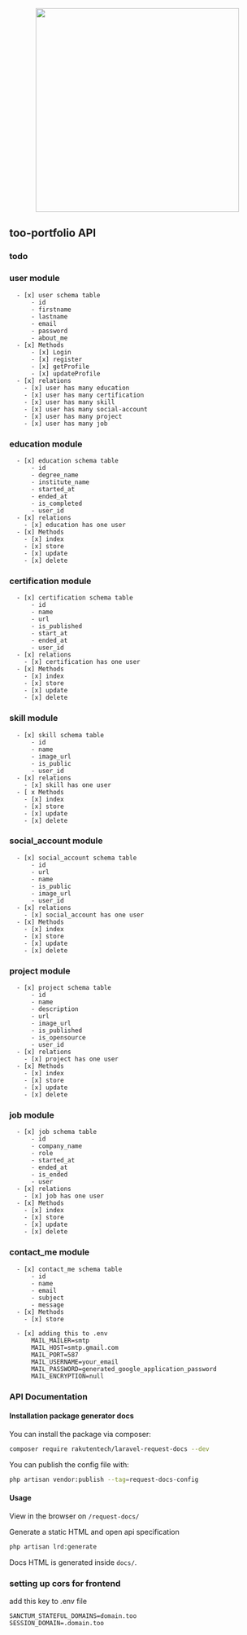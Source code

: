 <p align="center"><a href="https://laravel.com" target="_blank"><img src="https://raw.githubusercontent.com/laravel/art/master/logo-lockup/5%20SVG/2%20CMYK/1%20Full%20Color/laravel-logolockup-cmyk-red.svg" width="400"></a></p>



## too-portfolio API

### todo

### user module
      - [x] user schema table
          - id
          - firstname
          - lastname
          - email
          - password
          - about_me
      - [x] Methods
          - [x] Login
          - [x] register
          - [x] getProfile
          - [x] updateProfile
      - [x] relations
        - [x] user has many education
        - [x] user has many certification
        - [x] user has many skill
        - [x] user has many social-account
        - [x] user has many project
        - [x] user has many job 
  
### education module
      - [x] education schema table
          - id
          - degree_name
          - institute_name
          - started_at
          - ended_at
          - is_completed
          - user_id
      - [x] relations
        - [x] education has one user
      - [x] Methods
        - [x] index
        - [x] store
        - [x] update
        - [x] delete

### certification module
      - [x] certification schema table
          - id
          - name
          - url
          - is_published
          - start_at
          - ended_at
          - user_id
      - [x] relations
        - [x] certification has one user
      - [x] Methods
        - [x] index
        - [x] store
        - [x] update
        - [x] delete

### skill module
      - [x] skill schema table
          - id
          - name 
          - image_url
          - is_public
          - user_id
      - [x] relations
        - [x] skill has one user
      - [ x Methods
        - [x] index
        - [x] store
        - [x] update
        - [x] delete

### social_account module
      - [x] social_account schema table
          - id
          - url
          - name
          - is_public
          - image_url
          - user_id
      - [x] relations
        - [x] social_account has one user
      - [x] Methods
        - [x] index
        - [x] store
        - [x] update
        - [x] delete

### project module
      - [x] project schema table
          - id
          - name
          - description
          - url
          - image_url
          - is_published
          - is_opensource
          - user_id
      - [x] relations
        - [x] project has one user
      - [x] Methods
        - [x] index
        - [x] store
        - [x] update
        - [x] delete

### job module
      - [x] job schema table
          - id
          - company_name
          - role
          - started_at
          - ended_at
          - is_ended
          - user
      - [x] relations
        - [x] job has one user
      - [x] Methods
        - [x] index
        - [x] store
        - [x] update
        - [x] delete

### contact_me module
      - [x] contact_me schema table
          - id
          - name
          - email
          - subject
          - message
      - [x] Methods
        - [x] store 

      - [x] adding this to .env
          MAIL_MAILER=smtp
          MAIL_HOST=smtp.gmail.com
          MAIL_PORT=587
          MAIL_USERNAME=your_email
          MAIL_PASSWORD=generated_google_application_password
          MAIL_ENCRYPTION=null

### API Documentation

#### Installation package generator docs

You can install the package via composer:

```bash
composer require rakutentech/laravel-request-docs --dev
```


You can publish the config file with:

```bash
php artisan vendor:publish --tag=request-docs-config
```

#### Usage

View in the browser on ``/request-docs/``

Generate a static HTML and open api specification

```php
php artisan lrd:generate
```

Docs HTML is generated inside ``docs/``.

### setting up cors for frontend

 add this key to .env file

    SANCTUM_STATEFUL_DOMAINS=domain.too
    SESSION_DOMAIN=.domain.too
